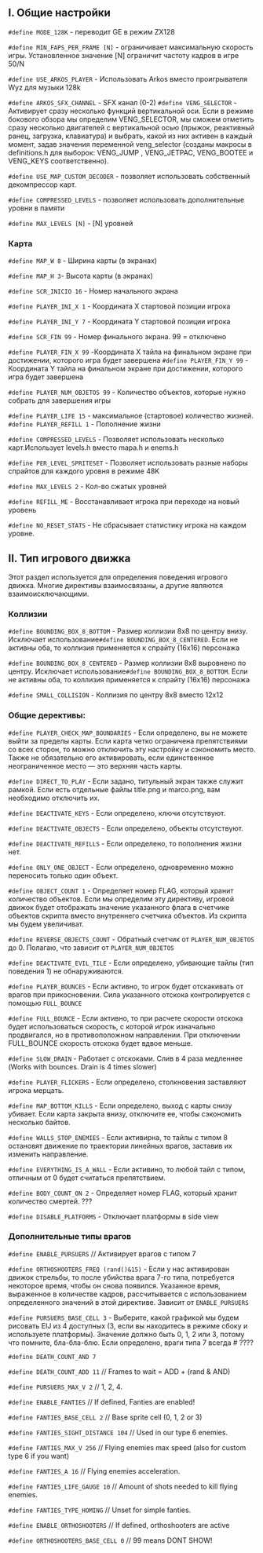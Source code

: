 ## I. Общие настройки

```#define MODE_128K``` - переводит GE в режим ZX128

```#define MIN_FAPS_PER_FRAME [N]``` - ограничивает максимальную скорость игры. Установленное значение [N] ограничит
частоту кадров в игре 50/N

```#define USE_ARKOS_PLAYER``` - Использовать Arkos вместо проигрывателя Wyz для музыки 128k

```#define ARKOS_SFX_CHANNEL``` - SFX канал (0-2)
```#define VENG_SELECTOR``` - Активирует сразу несколько функций вертикальной оси. Если в режиме бокового обзора мы
определим VENG_SELECTOR, мы сможем отметить сразу несколько двигателей с вертикальной осью (прыжок, реактивный ранец,
загрузка, клавиатура) и выбрать, какой из них активен в каждый момент, задав значения переменной veng_selector (созданы
макросы в definitions.h для выборок: VENG_JUMP , VENG_JETPAC, VENG_BOOTEE и VENG_KEYS соответственно).

```#define USE_MAP_CUSTOM_DECODER``` - позволяет использовать собственный декомпрессор карт.

```#define COMPRESSED_LEVELS``` - позволяет использовать дополнительные уровни в памяти

```#define MAX_LEVELS [N]``` - [N] уровней

### Карта

```#define MAP_W 8``` - Ширина карты (в экранах)

```#define MAP_H 3```- Высота карты (в экранах)

```#define SCR_INICIO 16``` - Номер начального экрана

```#define PLAYER_INI_X 1``` - Координата X стартовой позиции игрока

```#define PLAYER_INI_Y 7``` - Координата Y стартовой позиции игрока

```#define SCR_FIN 99``` - Номер финального экрана. 99 = отключено

```#define PLAYER_FIN_X 99``` -Координата X тайла на финальном экране при достижении, которого игра будет завершена
```#define PLAYER_FIN_Y 99``` - Координата Y тайла на финальном экране при достижении, которого игра будет завершена

```#define PLAYER_NUM_OBJETOS 99``` - Количество объектов, которые нужно собрать для завершения игры

```#define PLAYER_LIFE 15``` - максимальное (стартовое) количество жизней.
```#define PLAYER_REFILL 1``` - Пополнение жизни

```#define COMPRESSED_LEVELS``` - Позволяет использовать несколько карт.Использует levels.h вместо mapa.h и enems.h

```#define PER_LEVEL_SPRITESET``` - Позволяет использовать разные наборы спрайтов для каждого уровня в режиме 48K

```#define MAX_LEVELS 2``` - Кол-во сжатых уровней

```#define REFILL_ME``` - Восстанавливает игрока при переходе на новый уровень

```#define NO_RESET_STATS``` - Не сбрасывает статистику игрока на каждом уровне.

## II. Тип игрового движка

Этот раздел используется для определения поведения игрового движка. Многие директивы взаимосвязаны, а другие являются
взаимоисключающими.

### Коллизии

```#define BOUNDING_BOX_8_BOTTOM``` - Размер коллизии 8x8 по центру внизу. Исключает
использование```#define BOUNDING_BOX_8_CENTERED```. Если не активны оба, то коллизия применяется к спрайту (16x16)
персонажа

```#define BOUNDING_BOX_8_CENTERED``` - Размер коллизии 8x8 выровнено по центру. Исключает
использование```#define BOUNDING_BOX_8_BOTTOM```. Если не активны оба, то коллизия применяется к спрайту (16x16)
персонажа

```#define SMALL_COLLISION``` - Коллизия по центру 8x8 вместо 12x12

### Общие дерективы:

```#define PLAYER_CHECK_MAP_BOUNDARIES``` - Если определено, вы не можете выйти за пределы карты. Если карта четко
ограничена препятствиями со всех сторон, то можно отключить эту настройку и сэкономить место. Также не обязательно его
активировать, если единственное неограниченное место — это верхняя часть карты.

```#define DIRECT_TO_PLAY``` - Если задано, титульный экран также служит рамкой. Если есть отдельные файлы title.png и
marco.png, вам необходимо отключить их.

```#define DEACTIVATE_KEYS``` - Если определено, ключи отсутствуют.

```#define DEACTIVATE_OBJECTS``` - Если определено, объекты отсутствуют.

```#define DEACTIVATE_REFILLS``` - Если определено, то пополнения жизни нет.

```#define ONLY_ONE_OBJECT``` - Если определено, одновременно можно переносить только один объект.

```#define OBJECT_COUNT 1``` - Определяет номер FLAG, который хранит количество объектов. Если мы определим эту
директиву, игровой движок будет отображать значение указанного флага в счетчике объектов скрипта вместо внутреннего
счетчика объектов. Из скрипта мы будем увеличиват.

```#define REVERSE_OBJECTS_COUNT``` - Обратный счетчик от ```PLAYER_NUM_OBJETOS``` до 0. Полагаю, что зависит
от ```PLAYER_NUM_OBJETOS```

```#define DEACTIVATE_EVIL_TILE``` - Если определено, убивающие тайлы (тип поведения 1) не обнаруживаются.

```#define PLAYER_BOUNCES``` - Если активно, то игрок будет отскакивать от врагов при прикосновении. Сила указанного
отскока контролируется с помощью ```FULL_BOUNCE```

```#define FULL_BOUNCE``` - Если активно, то при расчете скорости отскока будет использоваться скорость, с которой игрок
изначально продвигался, но в противоположном направлении. При отключении FULL_BOUNCE скорость отскока будет вдвое
меньше.

```#define SLOW_DRAIN``` - Работает с отскоками. Слив в 4 раза медленнее (Works with bounces. Drain is 4 times slower)

```#define PLAYER_FLICKERS``` - Если определено, столкновения заставляют игрока мерцать.

```#define MAP_BOTTOM_KILLS``` - Если определено, выход с карты снизу убивает. Если карта закрыта внизу, отключите ее,
чтобы сэкономить несколько байтов.

```#define WALLS_STOP_ENEMIES``` - Если активирна, то тайлы с типом 8 остановят движение по траектории линейных врагов,
заставив их изменить направление.

```#define EVERYTHING_IS_A_WALL``` - Если активино, то любой тайл с типом, отличным от 0 будет считаться препятствием.

```#define BODY_COUNT_ON 2``` - Определяет номер FLAG, который хранит количество смертей. ???

```#define DISABLE_PLATFORMS``` - Отключает платформы в side view

### Дополнительные типы врагов

```#define ENABLE_PURSUERS``` // Активирует врагов с типом 7

```#define ORTHOSHOOTERS_FREQ (rand()&15)``` - Если у нас активирован движок стрельбы, то после убийства врага 7-го
типа, потребуется некоторое время, чтобы он снова появился. Указанное время, выраженное в количестве кадров,
рассчитывается с использованием определенного значений в этой директиве. Зависит от
```ENABLE_PURSUERS```

```#define PURSUERS_BASE_CELL 3``` - Выберите, какой графикой мы будем рисовать EIJ из 4 доступных (3, если вы
находитесь в режиме сбоку и используете платформы). Значение должно быть 0, 1, 2 или 3, потому что помните, бла-бла-блю.
Если определено, враги типа 7 всегда # ????

```#define DEATH_COUNT_AND 7```

```#define DEATH_COUNT_ADD 11``` // Frames to wait = ADD + (rand & AND)

```#define PURSUERS_MAX_V 2``` // 1, 2, 4.

```#define ENABLE_FANTIES``` // If defined, Fanties are enabled!

```#define FANTIES_BASE_CELL 2``` // Base sprite cell (0, 1, 2 or 3)

```#define FANTIES_SIGHT_DISTANCE 104``` // Used in our type 6 enemies.

```#define FANTIES_MAX_V 256``` // Flying enemies max speed (also for custom type 6 if you want)

```#define FANTIES_A 16``` // Flying enemies acceleration.

```#define FANTIES_LIFE_GAUGE 10``` // Amount of shots needed to kill flying enemies.

```#define FANTIES_TYPE_HOMING``` // Unset for simple fanties.

```#define ENABLE_ORTHOSHOOTERS``` // If defined, orthoshooters are active

```#define ORTHOSHOOTERS_BASE_CELL 0``` // 99 means DONT SHOW!
